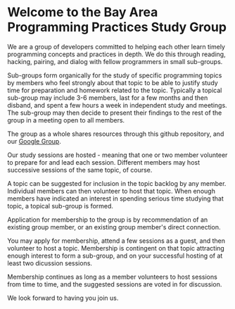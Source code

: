 # Welcome to the Bay Area Programming Practices Study Group

We are a group of developers committed to helping each other learn timely 
programming concepts and practices in depth. We do this through reading, hacking, 
pairing, and dialog with fellow programmers in small sub-groups.

Sub-groups form organically for the study of specific programming topics by members who
feel strongly about that topic to be able to justify study time for preparation and 
homework related to the topic. Typically a topical sub-group may include 3-6 members,
last for a few months and then disband, and spent a few hours a week in independent
study and meetings. The sub-group may then decide to present their findings to the
rest of the group in a meeting open to all members.

The group as a whole shares resources through this github repository, and our 
[Google Group](https://groups.google.com/forum/#!forum/programming-practices).

Our study sessions are hosted - meaning that one or two member volunteer to prepare 
for and lead each session. Different members may host successive sessions of the 
same topic, of course.

A topic can be suggested for inclusion in the topic backlog by any member. 
Individual members can then volunteer to host that topic. When enough members
have indicated an interest in spending serious time studying that topic, 
a topical sub-group is formed.

Application for membership to the group is by recommendation of an existing group member, 
or an existing group member's direct connection.

You may apply for membership, attend a few sessions as a guest, and then 
volunteer to host a topic. Membership is contingent on that topic attracting 
enough interest to form a sub-group, and on your successful hosting of at least 
two dicussion sessions.

Membership continues as long as a member volunteers to host sessions from time to time, 
and the suggested sessions are voted in for discussion.

We look forward to having you join us.
